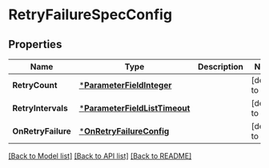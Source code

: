 # RetryFailureSpecConfig

## Properties
Name | Type | Description | Notes
------------ | ------------- | ------------- | -------------
**RetryCount** | [***ParameterFieldInteger**](ParameterFieldInteger.md) |  | [default to null]
**RetryIntervals** | [***ParameterFieldListTimeout**](ParameterFieldListTimeout.md) |  | [default to null]
**OnRetryFailure** | [***OnRetryFailureConfig**](OnRetryFailureConfig.md) |  | [default to null]

[[Back to Model list]](../README.md#documentation-for-models) [[Back to API list]](../README.md#documentation-for-api-endpoints) [[Back to README]](../README.md)

